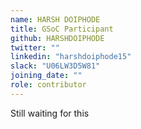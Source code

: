 ```yaml
---
name: HARSH DOIPHODE
title: GSoC Participant
github: HARSHDOIPHODE
twitter: ""
linkedin: "harshdoiphode15"
slack: "U06LW3D5W81"
joining_date: ""
role: contributor
---
```


Still waiting for this
